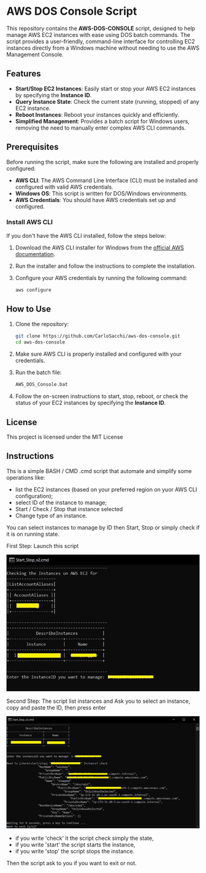 # AWS DOS Console Script

This repository contains the **AWS-DOS-CONSOLE** script, designed to help manage AWS EC2 instances with ease using DOS batch commands. The script provides a user-friendly, command-line interface for controlling EC2 instances directly from a Windows machine without needing to use the AWS Management Console.

## Features

- **Start/Stop EC2 Instances**: Easily start or stop your AWS EC2 instances by specifying the **Instance ID**.
- **Query Instance State**: Check the current state (running, stopped) of any EC2 instance.
- **Reboot Instances**: Reboot your instances quickly and efficiently.
- **Simplified Management**: Provides a batch script for Windows users, removing the need to manually enter complex AWS CLI commands.

## Prerequisites

Before running the script, make sure the following are installed and properly configured:

- **AWS CLI**: The AWS Command Line Interface (CLI) must be installed and configured with valid AWS credentials.
- **Windows OS**: This script is written for DOS/Windows environments.
- **AWS Credentials**: You should have AWS credentials set up and configured.

### Install AWS CLI

If you don't have the AWS CLI installed, follow the steps below:

1. Download the AWS CLI installer for Windows from the [official AWS documentation](https://docs.aws.amazon.com/cli/latest/userguide/install-cliv2-windows.html).
2. Run the installer and follow the instructions to complete the installation.
3. Configure your AWS credentials by running the following command:

    ```bash
    aws configure
    ```

## How to Use

1. Clone the repository:
    ```bash
    git clone https://github.com/CarloSacchi/aws-dos-console.git
    cd aws-dos-console
    ```

2. Make sure AWS CLI is properly installed and configured with your credentials.

3. Run the batch file:
    ```cmd
    AWS_DOS_Console.bat
    ```

4. Follow the on-screen instructions to start, stop, reboot, or check the status of your EC2 instances by specifying the **Instance ID**.

## License

This project is licensed under the MIT License

## Instructions

Ths is a simple BASH / CMD .cmd script that automate and simplify some operations like:
- list the EC2 instances (based on your preferred region on yuor AWS CLI configuration);
- select ID of the instance to manage;
- Start / Check / Stop that instance selected
- Change type of an instance.

You can select instances to manage by ID then Start, Stop or simply check if it is on running state.

First Step: Launch this script

![Alt text](images/Start_Stop_v2.cmd.jpg?raw=true "Start / Stop Instances on CMD / Powershell")

Second Step: The script list instances and Ask you to select an instance, copy and paste the ID, then press enter

![Alt text](images/Start_Stop_v2.cmd_check.jpg?raw=true "Start / Stop Instances on CMD / Powershell ID instance")

- if you write 'check' it the script check simply the state, 
- if you write 'start' the script starts the instance, 
- if you write 'stop' the script stops the instance.

Then the script ask to you if you want to exit or not.

